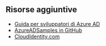 ## Risorse aggiuntive

- [Guida per sviluppatori di Azure AD](https://azure.microsoft.com/documentation/articles/active-directory-developers-guide/)
- [AzureADSamples in GitHub](https://github.com/AzureAdSamples)
- [CloudIdentity.com](http://cloudidentity.com)

<!----HONumber=AcomDC_0309_2016-->